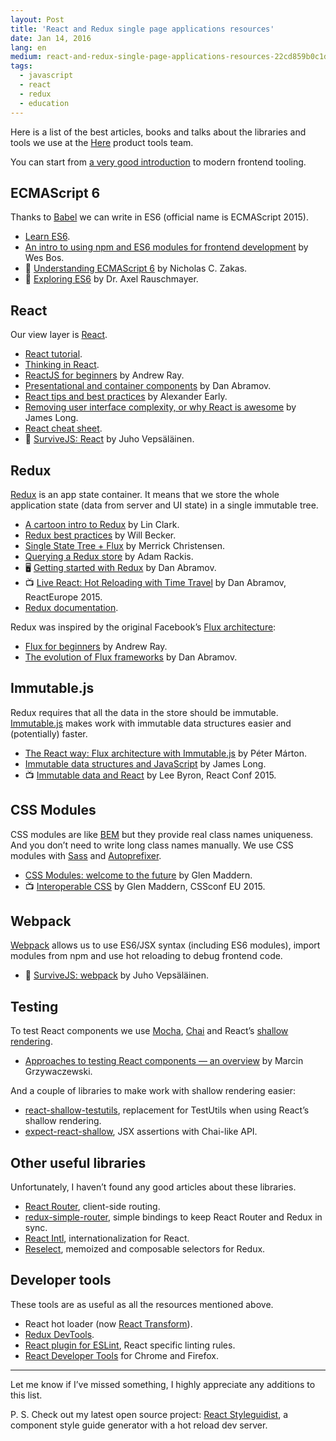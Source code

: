 ```yaml
---
layout: Post
title: 'React and Redux single page applications resources'
date: Jan 14, 2016
lang: en
medium: react-and-redux-single-page-applications-resources-22cd859b0c1d
tags:
  - javascript
  - react
  - redux
  - education
---
```


Here is a list of the best articles, books and talks about the libraries and tools we use at the [Here](https://here.com/en) product tools team.

You can start from [a very good introduction](http://reactkungfu.com/2015/07/the-hitchhikers-guide-to-modern-javascript-tooling/) to modern frontend tooling.

## ECMAScript 6

Thanks to [Babel](http://babeljs.io/) we can write in ES6 (official name is ECMAScript 2015).

* [Learn ES6](http://babeljs.io/docs/learn-es2015/).
* [An intro to using npm and ES6 modules for frontend development](http://wesbos.com/javascript-modules/) by Wes Bos.
* 📖 [Understanding ECMAScript 6](https://leanpub.com/understandinges6/read/) by Nicholas C. Zakas.
* 📖 [Exploring ES6](http://exploringjs.com/es6/) by Dr. Axel Rauschmayer.

## React

Our view layer is [React](https://reactjs.org/).

* [React tutorial](https://reactjs.org/tutorial/tutorial.html).
* [Thinking in React](https://reactjs.org/docs/thinking-in-react.html).
* [ReactJS for beginners](http://blog.andrewray.me/reactjs-for-stupid-people/) by Andrew Ray.
* [Presentational and container components](https://medium.com/@dan_abramov/smart-and-dumb-components-7ca2f9a7c7d0) by Dan Abramov.
* [React tips and best practices](http://aeflash.com/2015-02/react-tips-and-best-practices.html) by Alexander Early.
* [Removing user interface complexity, or why React is awesome](http://jlongster.com/Removing-User-Interface-Complexity,-or-Why-React-is-Awesome) by James Long.
* [React cheat sheet](http://reactcheatsheet.com/).
* 📖 [SurviveJS: React](https://survivejs.com/react/introduction/) by Juho Vepsäläinen.

## Redux

[Redux](http://redux.js.org/) is an app state container. It means that we store the whole application state (data from server and UI state) in a single immutable tree.

* [A cartoon intro to Redux](https://code-cartoons.com/a-cartoon-intro-to-redux-3afb775501a6) by Lin Clark.
* [Redux best practices](https://medium.com/lexical-labs-engineering/redux-best-practices-64d59775802e) by Will Becker.
* [Single State Tree + Flux](http://merrickchristensen.com/articles/single-state-tree.html) by Merrick Christensen.
* [Querying a Redux store](https://medium.com/@adamrackis/querying-a-redux-store-37db8c7f3b0f) by Adam Rackis.
* 🖥 [Getting started with Redux](https://egghead.io/courses/getting-started-with-redux) by Dan Abramov.
* 📺 [Live React: Hot Reloading with Time Travel](https://youtu.be/xsSnOQynTHs) by Dan Abramov, ReactEurope 2015.
* [Redux documentation](http://redux.js.org/).

Redux was inspired by the original Facebook’s [Flux architecture](https://facebook.github.io/flux/):

* [Flux for beginners](http://blog.andrewray.me/flux-for-stupid-people/) by Andrew Ray.
* [The evolution of Flux frameworks](https://medium.com/@dan_abramov/the-evolution-of-flux-frameworks-6c16ad26bb31) by Dan Abramov.

## Immutable.js

Redux requires that all the data in the store should be immutable. [Immutable.js](https://facebook.github.io/immutable-js/) makes work with immutable data structures easier and (potentially) faster.

* [The React way: Flux architecture with Immutable.js](https://blog.risingstack.com/the-react-js-way-flux-architecture-with-immutable-js/) by Péter Márton.
* [Immutable data structures and JavaScript](http://jlongster.com/Using-Immutable-Data-Structures-in-JavaScript) by James Long.
* 📺 [Immutable data and React](https://youtu.be/I7IdS-PbEgI) by Lee Byron, React Conf 2015.

## CSS Modules

CSS modules are like [BEM](http://getbem.com/) but they provide real class names uniqueness. And you don’t need to write long class names manually. We use CSS modules with [Sass](http://sass-lang.com/) and [Autoprefixer](https://github.com/postcss/autoprefixer).

* [CSS Modules: welcome to the future](https://glenmaddern.com/articles/css-modules) by Glen Maddern.
* 📺 [Interoperable CSS](https://youtu.be/aIyhhHTmsXE) by Glen Maddern, CSSconf EU 2015.

## Webpack

[Webpack](https://webpack.js.org/) allows us to use ES6/JSX syntax (including ES6 modules), import modules from npm and use hot reloading to debug frontend code.

* 📖 [SurviveJS: webpack](https://survivejs.com/webpack/introduction/) by Juho Vepsäläinen.

## Testing

To test React components we use [Mocha](https://mochajs.org/), [Chai](http://chaijs.com/) and React’s [shallow rendering](https://facebook.github.io/react/docs/test-utils.html#shallow-rendering).

* [Approaches to testing React components — an overview](http://reactkungfu.com/2015/07/approaches-to-testing-react-components-an-overview/) by Marcin Grzywaczewski.

And a couple of libraries to make work with shallow rendering easier:

* [react-shallow-testutils](https://github.com/sheepsteak/react-shallow-testutils), replacement for TestUtils when using React’s shallow rendering.
* [expect-react-shallow](https://github.com/sapegin/expect-react-shallow), JSX assertions with Chai-like API.

## Other useful libraries

Unfortunately, I haven’t found any good articles about these libraries.

* [React Router](https://github.com/ReactTraining/react-router), client-side routing.
* [redux-simple-router](https://github.com/reactjs/react-router-redux), simple bindings to keep React Router and Redux in sync.
* [React Intl](https://github.com/yahoo/react-intl), internationalization for React.
* [Reselect](https://github.com/reactjs/reselect), memoized and composable selectors for Redux.

## Developer tools

These tools are as useful as all the resources mentioned above.

* React hot loader (now [React Transform](https://github.com/gaearon/react-transform-boilerplate)).
* [Redux DevTools](https://github.com/gaearon/redux-devtools).
* [React plugin for ESLint](https://github.com/yannickcr/eslint-plugin-react), React specific linting rules.
* [React Developer Tools](https://github.com/facebook/react-devtools) for Chrome and Firefox.

***

Let me know if I’ve missed something, I highly appreciate any additions to this list.

P. S. Check out my latest open source project: [React Styleguidist](https://github.com/styleguidist/react-styleguidist), a component style guide generator with a hot reload dev server.
